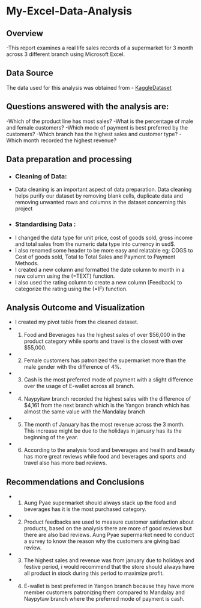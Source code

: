 # My-Excel-Data-Analysis
## Overview
-This report examines a real life sales records of a supermarket for 3 month across 3 different branch using Microsoft Excel.
## Data Source
The data used for this analysis was obtained from - <a href="https://kaggle.com/datasets/aungpyaeap/supermarket-sales?resource=download">KaggleDataset</a>

## Questions answered with the analysis are:

-Which of the product line has most sales?
-What is the percentage of male and female customers?
-Which mode of payment is best preferred by the customers?
-Which branch has the highest sales and customer type?
-Which month recorded the highest revenue?

## Data preparation and processing

- ### Cleaning of Data:
- Data cleaning is an important aspect of data preparation. Data cleaning helps purify our dataset by removing blank cells, duplicate data and removing unwanted rows and columns in the dataset concerning this project
- ### Standardising Data :
-  I changed the data type for unit price, cost of goods sold, gross income and total sales from the numeric data type into currency in usd$.
-  I also renamed some header to be more easy and relatable eg; COGS to Cost of goods sold, Total to Total Sales and Payment to Payment Methods.
-  I created a new column and formatted the date column to month in a new column using the (=TEXT) function.
-  I also used the rating column to create a new column (Feedback) to categorize the rating using the (=IF) function.

## Analysis Outcome and Visualization 
- I created my pivot table from the cleaned dataset.
- 1. Food and Beverages has the highest sales of over $56,000 in the product category while sports and travel is the closest with over $55,000.
- 2. Female customers has patronized the supermarket more than the male gender with the difference of 4%.
- 3. Cash is the most preferred mode of payment with a slight difference over the usage of E-wallet across all branch.
- 4. Naypyitaw branch recorded the highest sales with the difference of $4,161 from the next branch which is the Yangon branch which has almost the same value with the Mandalay branch
- 5. The month of January has the most revenue across the 3 month. This increase might be due to the holidays in january has its the beginning of the year.
- 6. According to the analysis food and beverages and health and beauty has more great reviews while food and beverages and sports and travel also has more bad reviews.

## Recommendations and Conclusions

- 1. Aung Pyae supermarket should always stack up the food and beverages has it is the most purchased category.
- 2. Product feedbacks are used to measure customer satisfaction about products, based on the analysis there are more of good reviews but there are also bad reviews. Aung Pyae supermarket need to conduct a survey   to know the reason why the customers are giving bad review.
- 3. The highest sales and revenue was from january due to holidays and festive period, i would recommend that the store should always have all product in stock during this period to maximize profit.
- 4. E-wallet is best preferred in Yangon branch because they have more member customers patronizing them compared to Mandalay and Naypytaw branch where the preferred mode of payment is cash.

